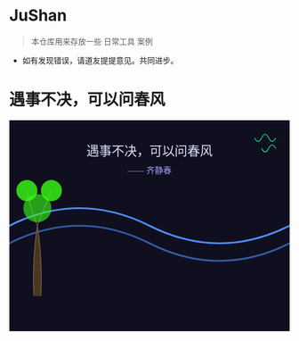 # JuShan 


> 本仓库用来存放一些 日常工具 案例

* 如有发现错误，请道友提提意见。共同进步。

# 遇事不决，可以问春风

<svg xmlns="http://www.w3.org/2000/svg" width="800" height="600" viewBox="0 0 800 600" style="background-color: #0f0f1f;">
  <!-- 背景风的曲线 -->
  <path d="M0 300 Q200 200 400 300 T800 300" fill="none" stroke="#4e90ff" stroke-width="5" stroke-linecap="round"/>
  <path d="M0 350 Q200 250 400 350 T800 350" fill="none" stroke="#4e90ff" stroke-width="5" stroke-linecap="round" opacity="0.6"/>

  <!-- 春风的树 (科幻风格) -->
  <g>
    <!-- 树干 -->
    <path d="M70 500 Q65 400 80 300 Q95 400 90 500" fill="#4b3621" stroke="#836953" stroke-width="2"/>
    <!-- 树枝 -->
    <path d="M80 300 Q60 250 50 200" fill="none" stroke="#836953" stroke-width="2"/>
    <path d="M80 300 Q100 250 120 200" fill="none" stroke="#836953" stroke-width="2"/>
    <!-- 树叶 -->
    <circle cx="50" cy="200" r="30" fill="#39ff14" opacity="0.8" />
    <circle cx="120" cy="200" r="30" fill="#39ff14" opacity="0.8" />
    <circle cx="80" cy="250" r="40" fill="#39ff14" opacity="0.6" />
  </g>

  <!-- 文字部分 -->
  <text x="400" y="100" font-size="36" text-anchor="middle" fill="#e0e0ff" font-family="Arial, sans-serif">
    遇事不决，可以问春风
  </text>

  <!-- 作者名字 -->
  <text x="400" y="150" font-size="24" text-anchor="middle" fill="#a0a0ff" font-family="KaiTi, serif">
    —— 齐静春
  </text>

  <!-- 装饰的柳叶 -->
  <path d="M700 50 Q710 70 720 50 Q730 30 740 50 Q750 70 760 50" fill="none" stroke="#00ff9a" stroke-width="2"/>
  <path d="M720 80 Q730 100 740 80 Q750 60 760 80" fill="none" stroke="#00ff9a" stroke-width="2"/>
</svg>
